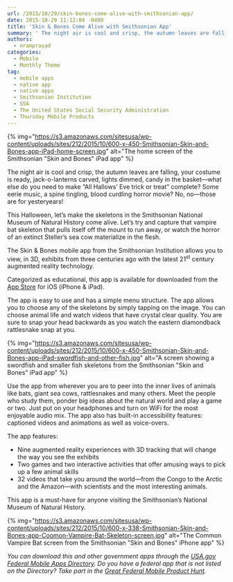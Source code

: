 ```yaml
---
url: /2015/10/29/skin-bones-come-alive-with-smithsonian-app/
date: 2015-10-29 11:12:04 -0400
title: 'Skin & Bones Come Alive with Smithsonian App'
summary: ' The night air is cool and crisp, the autumn leaves are falling, your costume is ready, jack-o-lanterns carved, lights dimmed, candy in the basket&mdash;what else do you need to make &#8220;All Hallows&rsquo; Eve trick or treat&#8221; complete? Some eerie music, a spine tingling,'
authors:
  - nramprasad
categories:
  - Mobile
  - Monthly Theme
tag:
  - mobile apps
  - native app
  - native apps
  - Smithsonian Institution
  - SSA
  - The United States Social Security Administration
  - Thursday Mobile Products
---
```


{% img="https://s3.amazonaws.com/sitesusa/wp-content/uploads/sites/212/2015/10/600-x-450-Smithsonian-Skin-and-Bones-app-iPad-home-screen.jpg" alt="The home screen of the Smithsonian "Skin and Bones" iPad app" %}

The night air is cool and crisp, the autumn leaves are falling, your costume is ready, jack-o-lanterns carved, lights dimmed, candy in the basket—what else do you need to make &#8220;All Hallows’ Eve trick or treat&#8221; complete? Some eerie music, a spine tingling, blood curdling horror movie? No, no—those are for yesteryears!

<p style="text-align: left">
  This Halloween, let’s make the skeletons in the Smithsonian National Museum of Natural History come alive. Let’s try and capture that vampire bat skeleton that pulls itself off the mount to run away, or watch the horror of an extinct Steller&#8217;s sea cow materialize in the flesh.
</p>

The Skin & Bones mobile app from the Smithsonian Institution allows you to view, in 3D, exhibits from three centuries ago with the latest 21<sup>st</sup> century augmented reality technology.

Categorized as educational, this app is available for downloaded from the [App Store](https://itunes.apple.com/us/app/skin-bones/id929733243?ls=1&mt=8) for iOS (iPhone & iPad).

The app is easy to use and has a simple menu structure. The app allows you to choose any of the skeletons by simply tapping on the image. You can choose animal life and watch videos that have crystal clear quality. You are sure to snap your head backwards as you watch the eastern diamondback rattlesnake snap at you.

{% img="https://s3.amazonaws.com/sitesusa/wp-content/uploads/sites/212/2015/10/600-x-450-Smithsonian-Skin-and-Bones-app-iPad-swordfish-and-other-fish.jpg" alt="A screen showing a swordfish and smaller fish skeletons from the Smithsonian "Skin and Bones" iPad app" %}

Use the app from wherever you are to peer into the inner lives of animals like bats, giant sea cows, rattlesnakes and many others. Meet the people who study them, ponder big ideas about the natural world and play a game or two. Just put on your headphones and turn on WiFi for the most enjoyable audio mix. The app also has built-in accessibility features: captioned videos and animations as well as voice-overs.

The app features:

  * Nine augmented reality experiences with 3D tracking that will change the way you see the exhibits
  * Two games and two interactive activities that offer amusing ways to pick up a few animal skills
  * 32 videos that take you around the world—from the Congo to the Arctic and the Amazon—with scientists and the most interesting animals.

This app is a must-have for anyone visiting the Smithsonian’s National Museum of Natural History.

{% img="https://s3.amazonaws.com/sitesusa/wp-content/uploads/sites/212/2015/10/600-x-338-Smithsonian-Skin-and-Bones-app-Coomon-Vampire-Bat-Skeleton-screen.jpg" alt="The Common Vampire Bat screen from the Smithsonian "Skin and Bones" iPhone app" %}

_You can download this and other government apps through the [USA.gov Federal Mobile Apps Directory](https://www.usa.gov/mobile-apps). Do you have a federal app that is not listed on the Directory? Take part in the [Great Federal Mobile Product Hunt](https://www.WHATEVER/2015/05/21/start-sleuthing-with-the-great-federal-mobile-product-hunt/)._